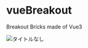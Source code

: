 # vueBreakout
Breakout Bricks made of Vue3 


![タイトルなし](https://github.com/CAT5NEKO/vueBreakout/assets/111590457/6cdcd15a-3fb3-4a4e-bbad-bbab8b454cd4)

